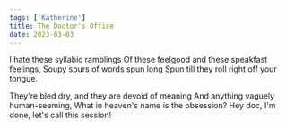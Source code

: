 ```yaml
---
tags: ['Katherine']
title: The Doctor's Office
date: 2023-03-03
---
```


I hate these syllabic ramblings
Of these feelgood and these speakfast feelings,
Soupy spurs of words spun long
Spun till they roll right off your tongue.

They're bled dry, and they are devoid of meaning
And anything vaguely human-seeming,
What in heaven's name is the obsession?
Hey doc, I'm done, let's call this session!
